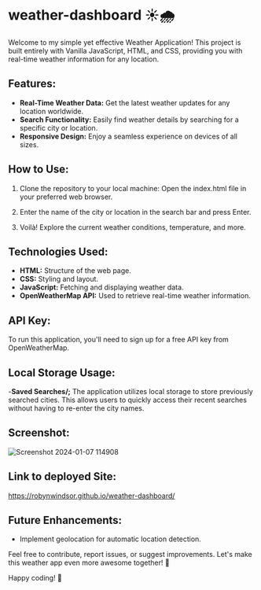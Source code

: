 # weather-dashboard ☀️🌧️

Welcome to my simple yet effective Weather Application! This project is built entirely with Vanilla JavaScript, HTML, and CSS, providing you with real-time weather information for any location.

## Features:

- **Real-Time Weather Data:** Get the latest weather updates for any location worldwide.
- **Search Functionality:** Easily find weather details by searching for a specific city or location.
- **Responsive Design:** Enjoy a seamless experience on devices of all sizes.

## How to Use:

1. Clone the repository to your local machine:
   Open the index.html file in your preferred web browser.

2. Enter the name of the city or location in the search bar and press Enter.

3. Voilà! Explore the current weather conditions, temperature, and more.

## Technologies Used:

- **HTML:** Structure of the web page.
- **CSS:** Styling and layout.
- **JavaScript:** Fetching and displaying weather data.
- **OpenWeatherMap API:** Used to retrieve real-time weather information.

## API Key:

To run this application, you'll need to sign up for a free API key from OpenWeatherMap.

## Local Storage Usage:

-**Saved Searches/;** The application utilizes local storage to store previously searched cities. This allows users to quickly access their recent searches without having to re-enter the city names.

## Screenshot:

![Screenshot 2024-01-07 114908](https://github.com/RobynWindsor/react-weather-application/assets/127926809/7231ccc5-67d2-47a6-9229-9d64ad0e3f37)

## Link to deployed Site:

https://robynwindsor.github.io/weather-dashboard/

## Future Enhancements:

- Implement geolocation for automatic location detection.

Feel free to contribute, report issues, or suggest improvements. Let's make this weather app even more awesome together! 🚀

Happy coding! 🌈
